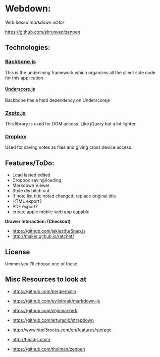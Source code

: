 # Webdown:
_Web based markdown editor_

https://github.com/shrunyan/zenpen


## Technologies:

### [Backbone.js](http://backbonejs.org)
This is the underlining framework which organizes all the client side code for this application.

#### [Underscore.js](http://underscorejs.org/)
Backbone has a hard dependency on Underscorejs

### [Zepto.js](http://zeptojs.com/)
This library is used for DOM access. Like jQuery but a lot lighter.

### [Dropbox](https://www.dropbox.com/developers)
Used for saving notes as files and giving cross device access.


## Features/ToDo:

 - Load lasted edited
 - Dropbox saving/loading
 - Markdown Viewer
 - Style dis bitch out.
 - If note list title noted changed, replace original title
 - HTML export?
 - PDF export?
 - create apple mobile web app capable


__Drawer Interaction: (Checkout)__

- https://github.com/jakiestfu/Snap.js
- http://maker.github.io/ratchet/



## License

Ummm yea I'll choose one of these.



## Misc Resources to look at

- https://github.com/bergie/hallo
- https://github.com/evilstreak/markdown-js
- https://github.com/chjj/marked/
- https://github.com/arturadib/strapdown

- http://www.html5rocks.com/en/features/storage
- http://headjs.com/

- https://github.com/tholman/zenpen
